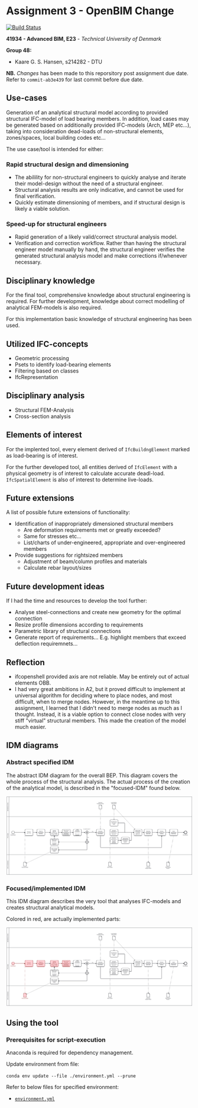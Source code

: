 # Assignment 3 - OpenBIM Change

[![Build Status](https://github.com/KaareH/DTU_E23_41934_Advanced-BIM/actions/workflows/python-package-conda-A3.yml/badge.svg)](https://github.com/KaareH/DTU_E23_41934_Advanced-BIM/actions)

__41934 - Advanced BIM, E23__ - _Technical University of Denmark_

**Group 48:**
- Kaare G. S. Hansen, s214282 - DTU

**NB.** _Changes_ has been made to this reporsitory post assignment due date. Refer to `commit-ab3e439` for last commit before due date.

## Use-cases

Generation of an analytical structural model according to provided structural IFC-model of load bearing members.
In addition, load cases may be generated based on additionally provided IFC-models (Arch, MEP etc...), taking into consideration dead-loads of non-structural elements, zones/spaces, local building codes etc...

The use case/tool is intended for either:

### Rapid structural design and dimensioning

- The abilility for non-structural engineers to quickly analyse and iterate their model-design without the need of a structural engineer.
- Structural analysis results are only indicative, and cannot be used for final verification.
- Quickly estimate dimensioning of members, and if structural design is likely a viable solution.


### Speed-up for structural engineers

- Rapid generation of a likely valid/correct structural analysis model.
- Verification and correction workflow. Rather than having the structural engineer model manually by hand, the structural engineer verifies the generated structural analysis model and make corrections if/whenever necessary.


## Disciplinary knowledge

For the final tool, comprehensive knowledge about structural engineering is required.
For further development, knowledge about correct modelling of analytical FEM-models is also required.

For this implementation basic knowledge of structural engineering has been used.


## Utilized IFC-concepts

- Geometric processing
- Psets to identify load-bearing elements
- Filtering based on classes
- IfcRepresentation

## Disciplinary analysis

- Structural FEM-Analysis
- Cross-section analysis

## Elements of interest

For the implented tool, every element derived of `IfcBuildngElement` marked as load-bearing is of interest.

For the further developed tool, all entities derived of `IfcElement` with a physical geometry is of interest to calculate accurate deadl-load. `IfcSpatialElement` is also of interest to determine live-loads.


## Future extensions
A list of possible future extensions of functionality:

- Identification of inappropriately dimensioned structural members
    - Are deformation requirements met or greatly exceeded?
    - Same for stresses etc...
    - List/charts of under-engineered, appropriate and over-engineered members
- Provide suggestions for rightsized members
    - Adjustment of beam/column profiles and materials
    - Calculate rebar layout/sizes

## Future development ideas

If I had the time and resources to develop the tool further:

- Analyse steel-connections and create new geometry for the optimal connection
- Resize profile dimensions according to requirements
- Parametric library of structural connections
- Generate report of requirements... E.g. highlight members that exceed deflection requiremnets...

## Reflection
- ifcopenshell provided axis are not reliable. May be entirely out of actual elements OBB.
- I had very great ambitions in A2, but it proved difficult to implement at universal algorithm for deciding where to place nodes, and most difficult, when to merge nodes. However, in the meantime up to this assignment, I learned that I didn't need to merge nodes as much as I thought. Instead, it is a viable option to connect close nodes with very stiff "virtual" structural members. This made the creation of the model much easier.


## IDM diagrams

### Abstract specified IDM

The abstract IDM diagram for the overall BEP. This diagram covers the whole process of the structural analysis. The actual process of the creation of the analytical model, is described in the "focused-IDM" found below. 

<!--
https://demo.bpmn.io/new
-->
![IDM-abstract](diagrams/IDM-abstract.svg)


### Focused/implemented IDM

This IDM diagram describes the very tool that analyses IFC-models and creates structural analytical models.

Colored in red, are actually implemented parts:

![IDM-implemented](diagrams/IDM-implemented.svg)


## Using the tool

### Prerequisites for script-execution

Anaconda is required for dependency management.


Update environment from file:

```conda env update --file ./environment.yml --prune```

Refer to below files for specified environment:

- [`environment.yml`](environment.yml)
